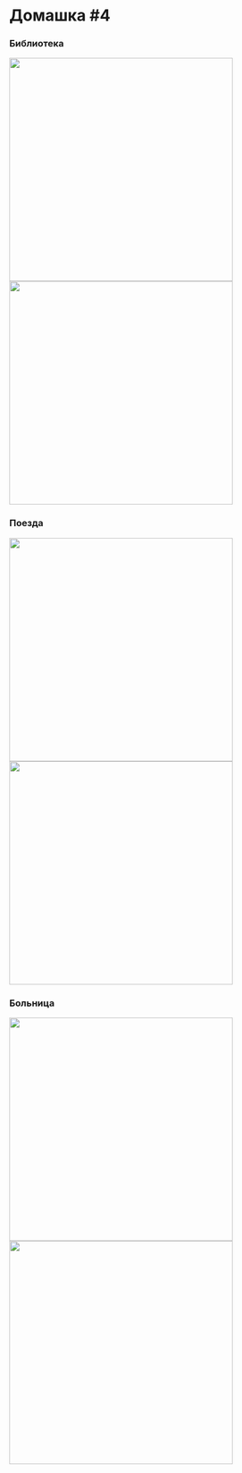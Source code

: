 # Домашка #4

### Библиотека

<div>
  <img src="https://github.com/TimNekk/db_hw_4/assets/44952199/9df86343-7a6c-4c2f-a849-97f491544c0e" height="400px"/>
  <img src="https://github.com/TimNekk/db_hw_4/assets/44952199/e7352c02-159b-4b07-bd4f-86125504bff7" height="400px"/>
</div>

### Поезда

<div>
  <img src="https://github.com/TimNekk/db_hw_4/assets/44952199/49b773dd-5186-4bda-aa5d-9900d0a81b8d" height="400px"/>
  <img src="https://github.com/TimNekk/db_hw_4/assets/44952199/b6fbc6d7-4669-493f-8c2e-63329fb202f6" height="400px"/>
</div>

### Больница

<div>
  <img src="https://github.com/TimNekk/db_hw_4/assets/44952199/8414f2d0-ebad-4068-b1f1-0b07103a48cd" height="400px"/>
  <img src="https://github.com/TimNekk/db_hw_4/assets/44952199/fd07ac39-c3f9-4d25-bb10-328a810d9e9a" height="400px"/>
</div>
